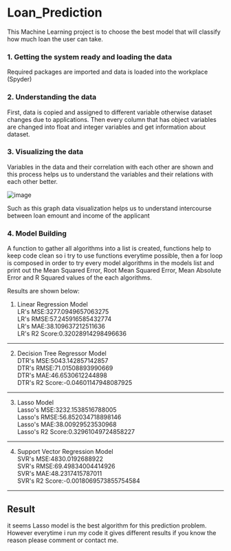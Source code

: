 # Loan_Prediction
This Machine Learning project is to choose the best model that will classify how much loan the user can take.

<h3> 1. Getting the system ready and loading the data </h3>

Required packages are imported and data is loaded into the workplace (Spyder) 

<h3> 2. Understanding the data</h3>

First, data is copied and assigned to different variable otherwise dataset changes due to applications.
Then every column that has object variables are changed into float and integer variables and get information about dataset.

<h3> 3. Visualizing the data</h3>

Variables in the data and their correlation with each other are shown and this process helps us to understand the variables and their relations with each other better.

![image](https://user-images.githubusercontent.com/59616968/140579493-8a74031d-7181-4d5e-8e49-8482a15d1f83.png)

Such as this graph data visualization helps us to understand intercourse between loan emount and income of the applicant

<h3> 4. Model Building </h3>

A function to gather all algorithms into a list is created, functions help to keep code clean so i try to use functions everytime possible, then a for loop is composed 
in order to try every model algorithms in the models list and print out the Mean Squared Error, Root Mean Squared Error, Mean Absolute Error and R Squared values of the each
algorithms. 

Results are shown below:

1. Linear Regression Model<br>
LR's MSE:3277.0949657063275<br>
LR's RMSE:57.245916585432774<br>
LR's MAE:38.109637212511636<br>
LR's R2 Score:0.32028914298496636<br>
***********************

2. Decision Tree Regressor Model<br>
DTR's MSE:5043.142857142857<br>
DTR's RMSE:71.01508893990669<br>
DTR's MAE:46.6530612244898<br>
DTR's R2 Score:-0.04601147948087925<br>
***********************

3. Lasso Model<br>
Lasso's MSE:3232.1538516788005<br>
Lasso's RMSE:56.852034718898146<br>
Lasso's MAE:38.00929523530968<br>
Lasso's R2 Score:0.32961049724858227<br>
***********************

4. Support Vector Regression Model<br>
SVR's MSE:4830.0192688922<br>
SVR's RMSE:69.49834004414926<br>
SVR's MAE:48.2317415787011<br>
SVR's R2 Score:-0.0018069573855754584<br>
***********************

<h2> Result </h2>

it seems Lasso model is the best algorithm for this prediction problem. However everytime i run my code it gives different results if you know the reason please comment or 
contact me. 


 


  

  

